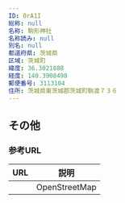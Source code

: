 ```yaml
---
ID: 0rA1I
総称: null
名称: 駒形神社
名称読み: null
別名: null
都道府県: 茨城県
区域: 茨城町
緯度: 36.3021888
経度: 140.3908498
郵便番号: 3113104
住所: 茨城県東茨城郡茨城町駒渡７３６
---
```


## その他

### 参考URL

| URL | 説明          |
| --- | ------------- |
|     | OpenStreetMap |
